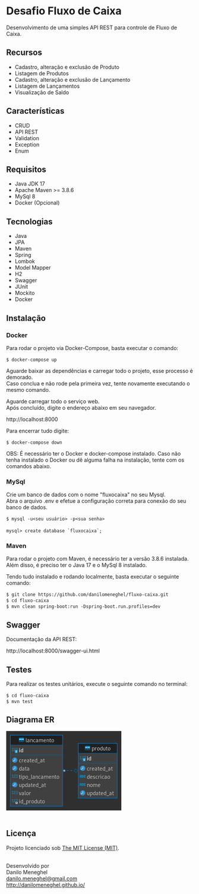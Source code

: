 # Desafio Fluxo de Caixa

Desenvolvimento de uma simples API REST para controle de Fluxo de Caixa.

## Recursos

- Cadastro, alteração e exclusão de Produto
- Listagem de Produtos
- Cadastro, alteração e exclusão de Lançamento
- Listagem de Lançamentos
- Visualização de Saldo

## Características

- CRUD
- API REST
- Validation
- Exception
- Enum

## Requisitos

- Java JDK 17
- Apache Maven >= 3.8.6
- MySql 8
- Docker (Opcional)

## Tecnologias

- Java
- JPA
- Maven
- Spring
- Lombok
- Model Mapper
- H2
- Swagger
- JUnit
- Mockito
- Docker

## Instalação

### Docker

Para rodar o projeto via Docker-Compose, basta executar o comando:

```
$ docker-compose up
```

Aguarde baixar as dependências e carregar todo o projeto, esse processo é demorado. <br>
Caso conclua e não rode pela primeira vez, tente novamente executando o mesmo comando. <br>

Aguarde carregar todo o serviço web. <br>
Após concluído, digite o endereço abaixo em seu navegador. <br>

http://localhost:8000

Para encerrar tudo digite:

```
$ docker-compose down
```

OBS: É necessário ter o Docker e docker-compose instalado.
Caso não tenha instalado o Docker ou dê alguma falha na instalação, tente com os comandos abaixo.

### MySql
Crie um banco de dados com o nome "fluxocaixa" no seu Mysql.<br>
Abra o arquivo .env e efetue a configuração correta para conexão do seu banco de dados.<br>

```
$ mysql -u<seu usuário> -p<sua senha>

mysql> create database `fluxocaixa`;
```

### Maven

Para rodar o projeto com Maven, é necessário ter a versão 3.8.6 instalada.<br>
Além disso, é preciso ter o Java 17 e o MySql 8 instalado.<br>

Tendo tudo instalado e rodando localmente, basta executar o seguinte comando:

```
$ git clone https://github.com/danilomeneghel/fluxo-caixa.git
$ cd fluxo-caixa
$ mvn clean spring-boot:run -Dspring-boot.run.profiles=dev
```

## Swagger 

Documentação da API REST: <br>

http://localhost:8000/swagger-ui.html

## Testes

Para realizar os testes unitários, execute o seguinte comando no terminal:

```
$ cd fluxo-caixa
$ mvn test
```

## Diagrama ER

![Screenshots](diagrama_er.png) <br><br>

## Licença

Projeto licenciado sob <a href="LICENSE">The MIT License (MIT)</a>.<br><br>


Desenvolvido por<br>
Danilo Meneghel<br>
danilo.meneghel@gmail.com<br>
http://danilomeneghel.github.io/<br>
